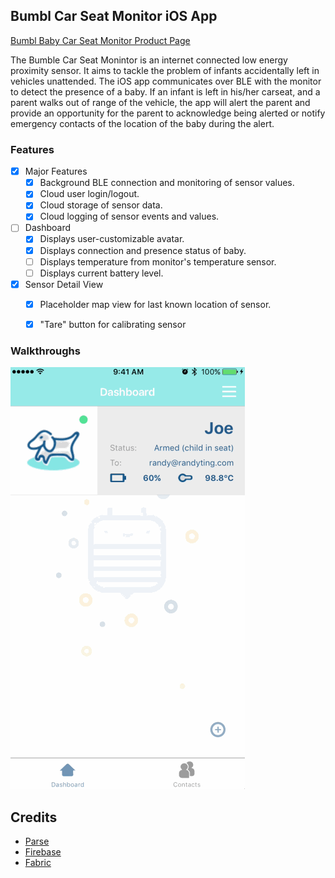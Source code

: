 ## Bumbl Car Seat Monitor iOS App

[Bumbl Baby Car Seat Monitor Product Page](http://www.bumblbaby.com/carsensor)

The Bumble Car Seat Monintor is an internet connected low energy proximity sensor.  It aims to tackle the problem of infants accidentally left in vehicles unattended.  The iOS app communicates over BLE with the monitor to detect the presence of a baby.  If an infant is left in his/her carseat, and a parent walks out of range of the vehicle, the app will alert the parent and provide an opportunity for the parent to acknowledge being alerted or notify emergency contacts of the location of the baby during the alert.

### Features

- [x] Major Features
   - [x] Background BLE connection and monitoring of sensor values.
   - [x] Cloud user login/logout.
   - [x] Cloud storage of sensor data.
   - [x] Cloud logging of sensor events and values.
- [ ] Dashboard
   - [x] Displays user-customizable avatar.
   - [x] Displays connection and presence status of baby.
   - [ ] Displays temperature from monitor's temperature sensor.
   - [ ] Displays current battery level.
- [x] Sensor Detail View
   - [x] Placeholder map view for last known location of sensor.
   - [x] "Tare" button for calibrating sensor


### Walkthroughs

![Video Walkthrough - Adding Sensor](170427_BumblWalkthrough_AddingSensor.gif)

Credits
---------
* [Parse](http://parseplatform.org/)
* [Firebase](https://firebase.google.com/)
* [Fabric](https://get.fabric.io/)
